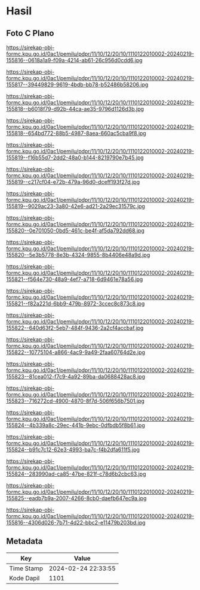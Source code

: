 # Hasil

## Foto C Plano

https://sirekap-obj-formc.kpu.go.id/0ac1/pemilu/pdpr/11/10/12/20/10/1110122010002-20240219-155816--0618a1a9-f09a-4214-ab61-26c956d0cdd6.jpg

https://sirekap-obj-formc.kpu.go.id/0ac1/pemilu/pdpr/11/10/12/20/10/1110122010002-20240219-155817--39449829-9619-4bdb-bb78-b52486b58206.jpg

https://sirekap-obj-formc.kpu.go.id/0ac1/pemilu/pdpr/11/10/12/20/10/1110122010002-20240219-155818--b6018f79-d92b-44ca-ae35-9796d1126d3b.jpg

https://sirekap-obj-formc.kpu.go.id/0ac1/pemilu/pdpr/11/10/12/20/10/1110122010002-20240219-155818--654bd772-88b5-4987-8aea-660ac5cba9f8.jpg

https://sirekap-obj-formc.kpu.go.id/0ac1/pemilu/pdpr/11/10/12/20/10/1110122010002-20240219-155819--f16b55d7-2dd2-48a0-b144-8219790e7b45.jpg

https://sirekap-obj-formc.kpu.go.id/0ac1/pemilu/pdpr/11/10/12/20/10/1110122010002-20240219-155819--c217cf04-e72b-479a-96d0-dceff193f27d.jpg

https://sirekap-obj-formc.kpu.go.id/0ac1/pemilu/pdpr/11/10/12/20/10/1110122010002-20240219-155819--9029ac23-3a80-42e6-ad21-2a29ec31579c.jpg

https://sirekap-obj-formc.kpu.go.id/0ac1/pemilu/pdpr/11/10/12/20/10/1110122010002-20240219-155820--0e701050-0bd5-461c-be4f-af5da792dd68.jpg

https://sirekap-obj-formc.kpu.go.id/0ac1/pemilu/pdpr/11/10/12/20/10/1110122010002-20240219-155820--5e3b5778-8e3b-4324-9855-8b4406e48a9d.jpg

https://sirekap-obj-formc.kpu.go.id/0ac1/pemilu/pdpr/11/10/12/20/10/1110122010002-20240219-155821--f564e730-48a9-4ef7-a718-6d9461e78a56.jpg

https://sirekap-obj-formc.kpu.go.id/0ac1/pemilu/pdpr/11/10/12/20/10/1110122010002-20240219-155821--f82a221d-6bb9-479b-8972-3ccec8c873c8.jpg

https://sirekap-obj-formc.kpu.go.id/0ac1/pemilu/pdpr/11/10/12/20/10/1110122010002-20240219-155822--640d63f2-5eb7-484f-9436-2a2cf4accbaf.jpg

https://sirekap-obj-formc.kpu.go.id/0ac1/pemilu/pdpr/11/10/12/20/10/1110122010002-20240219-155822--10775104-a866-4ac9-9a49-2faa60764d2e.jpg

https://sirekap-obj-formc.kpu.go.id/0ac1/pemilu/pdpr/11/10/12/20/10/1110122010002-20240219-155823--81cea012-f7c9-4a92-89ba-da0688428ac8.jpg

https://sirekap-obj-formc.kpu.go.id/0ac1/pemilu/pdpr/11/10/12/20/10/1110122010002-20240219-155823--716272cd-4900-4870-8f7d-506f656b7501.jpg

https://sirekap-obj-formc.kpu.go.id/0ac1/pemilu/pdpr/11/10/12/20/10/1110122010002-20240219-155824--4b339a8c-29ec-441b-9ebc-0dfbdb5f8b61.jpg

https://sirekap-obj-formc.kpu.go.id/0ac1/pemilu/pdpr/11/10/12/20/10/1110122010002-20240219-155824--b91c7c12-62e3-4993-ba7c-f4b2dfa611f5.jpg

https://sirekap-obj-formc.kpu.go.id/0ac1/pemilu/pdpr/11/10/12/20/10/1110122010002-20240219-155824--283990ad-ca85-47be-821f-c78d6b2cbc63.jpg

https://sirekap-obj-formc.kpu.go.id/0ac1/pemilu/pdpr/11/10/12/20/10/1110122010002-20240219-155825--eadb7b9a-2007-4266-8cb0-daefb647ec9a.jpg

https://sirekap-obj-formc.kpu.go.id/0ac1/pemilu/pdpr/11/10/12/20/10/1110122010002-20240219-155816--4306d026-7b71-4d22-bbc2-e11479b203bd.jpg


## Metadata

| Key        | Value               |
| ---------- | ------------------- |
| Time Stamp | 2024-02-24 22:33:55 |
| Kode Dapil | 1101                |



